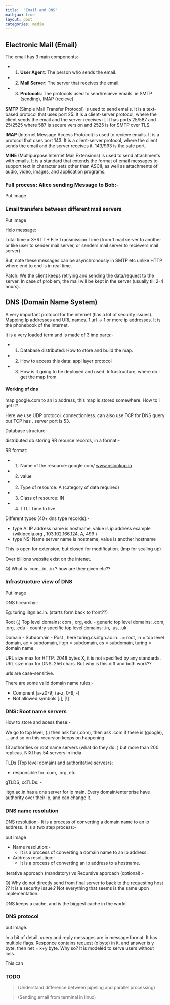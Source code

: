 ```yaml
---
title:  "Email and DNS"
mathjax: true
layout: post
categories: media
---
```


## Electronic Mail (Email)

The email has 3 main components:-
- 1. **User Agent**: The person who sends the email.
- 2. **Mail Server**: The server that receives the email.
- 3. **Protocols**: The protocols used to send/recieve emails. ie SMTP (sending), IMAP (recieve)

**SMTP** (Simple Mail Transfer Protocol) is used to send emails. It is a text-based protocol that uses port 25. It is a client-server protocol, where the client sends the email and the server receives it. It has ports 25/587 and 25/2525 where 587 is secure version and 2525 is for SMTP over TLS.

**IMAP** (Internet Message Access Protocol) is used to recieve emails. It is a protocol that uses port 143. It is a client-server protocol, where the client sends the email and the server receives it. 143/993 is the safe port.

**MINE** (Multipurpose Internet Mail Extensions) is used to send attachments with emails. It is a standard that extends the format of email messages to support text in character sets other than ASCII, as well as attachments of audio, video, images, and application programs.


### Full process: Alice sending Message to Bob:-

Put image


### Email transfers between different mail servers

Put image

Helo message: 

Total time = 3*RTT + File Transmission Time (from 1 mail server to another or like user to sender mail server, or senders mail server to recievers mail server)

But, note these messages can be asynchronously in SMTP etc unlike HTTP where end to end is in real time.

Patch: We the client keeps retrying and sending the data/request to the server. In case of problem, the mail will be kept in the server (usually till 2-4 hours).


## DNS (Domain Name System)

A very important protocol for the internet (has a lot of security issues). Mapping Ip addresses and URL names. 1 url -> 1 or more ip addresses. It is the phonebook of the internet.

It is a very loaded term and is made of 3 imp parts:-
- 1. Database distributed: How to store and build the map.
- 2. How to access this data: appl layer protocol
- 3. How is it going to be deployed and used: Infrastructure, where do i get the map from.

#### Working of dns

map google.com to an ip address, this map is stored somewhere. How to i get it? 

Here we use UDP protocol. connectionless. can also use TCP for DNS query but TCP has   . server port is 53.

Database structure:-

distributed db storing RR reource records, in a format:-

RR format: 
- 1. Name of the resource: google.com/ www.nslookup.io
- 2. value
- 2. Type of resource: A (category of data required)
- 3. Class of resource: IN
- 4. TTL: Time to live

Different types (40+ dns type records):-
- type A: IP address
    name is hostname, value is ip address
    example (wikipedia.org , 103.102.166.124, A, 499 )
- type NS: Name server
    name is hostname, value is another hostname

This is open for extension, but closed for modification. (Imp for scaling up)

Over billions website exist on the intenet.

Q) What is .com, .io, .in ? how are they given etc??



### Infrastructure view of DNS

Put image

DNS hirearchy:-

Eg: turing.iitgn.ac.in. (starts form back to front??)

Root (.)
Top level domains: com , org, edu
    - generic top level domains: .com, .org, .edu
    - country specific top level domains: .in, .us, .uk

Domain - Subdomain - Post , here turing.cs.iitgn.ac.in. . = root, in = top level domain, ac = subdomain, iitgn = subdomain, cs = subdomain, turing = domain name

URL size max for HTTP: 2048 bytes X, it is not specified by any standards.
URL size max for DNS: 256 chars. But why is this diff and both work??

urls are case-sensitive.

There are some valid domain name rules;-
- Compnent [a-z0-9] (a-z, 0-9, -)
- Not allowed symbols [.], [!]


### DNS: Root name servers
How to store and acess these:-

We go to top level, (.) then ask for (.com), then ask .com if there is (google), ... and so on this recursion keeps on happening.

13 authorities or root name servers (what do they do: ) but more than 200 replicas. NIXI has 54 servers in india.

TLDs (Top level domain) and authoritative servesrs: 
- responsible for .com, .org, etc 

gTLDS, ccTLDs: -

iitgn.ac.in has a dns server for ip main. Every domain/enterprise have authority over their ip, and can change it.

### DNS name resolution

DNS resolution:- It is a process of converting a domain name to an ip address. It is a two step process:-

put image

- Name resolution:-
    - It is a process of converting a domain name to an ip address.
- Address resolution:-
    - It is a process of converting an ip address to a hostname.

Iterative approach (mandatory) vs Recursive approach (optional):-



Q) Why do not directly send from final server to back to the requesting host ??  It is a security issue.? Not everything that seems is the same upon implementation.

DNS keeps a cache, and is the biggest cache in the world.


### DNS protocol

put image.

In a bit of detail.
query and reply messages are in message format. It has multiple flags.
Responce contains request (x byte) in it. and answer is y byte, then net = x+y byte. Why so? It is modeled to serve users without loss. 

This can 










### TODO

> (Understand difference between pipeling and parallel processing)

> (Sending email from terminal in linux)








